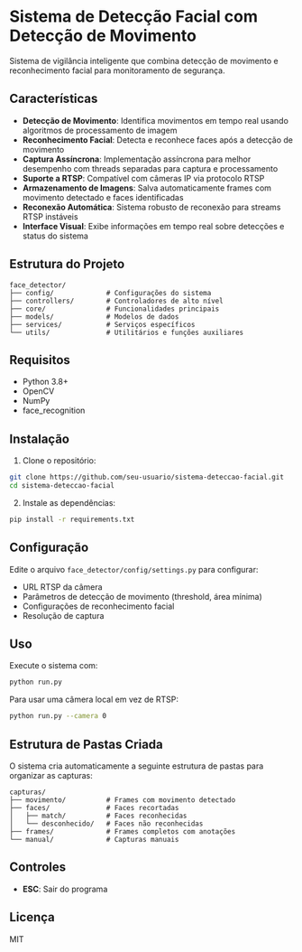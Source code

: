 # Sistema de Detecção Facial com Detecção de Movimento

Sistema de vigilância inteligente que combina detecção de movimento e reconhecimento facial para monitoramento de segurança.

## Características

- **Detecção de Movimento**: Identifica movimentos em tempo real usando algoritmos de processamento de imagem
- **Reconhecimento Facial**: Detecta e reconhece faces após a detecção de movimento
- **Captura Assíncrona**: Implementação assíncrona para melhor desempenho com threads separadas para captura e processamento
- **Suporte a RTSP**: Compatível com câmeras IP via protocolo RTSP
- **Armazenamento de Imagens**: Salva automaticamente frames com movimento detectado e faces identificadas
- **Reconexão Automática**: Sistema robusto de reconexão para streams RTSP instáveis
- **Interface Visual**: Exibe informações em tempo real sobre detecções e status do sistema

## Estrutura do Projeto

```
face_detector/
├── config/             # Configurações do sistema
├── controllers/        # Controladores de alto nível
├── core/               # Funcionalidades principais
├── models/             # Modelos de dados
├── services/           # Serviços específicos
└── utils/              # Utilitários e funções auxiliares
```

## Requisitos

- Python 3.8+
- OpenCV
- NumPy
- face_recognition

## Instalação

1. Clone o repositório:
```bash
git clone https://github.com/seu-usuario/sistema-deteccao-facial.git
cd sistema-deteccao-facial
```

2. Instale as dependências:
```bash
pip install -r requirements.txt
```

## Configuração

Edite o arquivo `face_detector/config/settings.py` para configurar:

- URL RTSP da câmera
- Parâmetros de detecção de movimento (threshold, área mínima)
- Configurações de reconhecimento facial
- Resolução de captura

## Uso

Execute o sistema com:

```bash
python run.py
```

Para usar uma câmera local em vez de RTSP:

```bash
python run.py --camera 0
```

## Estrutura de Pastas Criada

O sistema cria automaticamente a seguinte estrutura de pastas para organizar as capturas:

```
capturas/
├── movimento/          # Frames com movimento detectado
├── faces/              # Faces recortadas
│   ├── match/          # Faces reconhecidas
│   └── desconhecido/   # Faces não reconhecidas
├── frames/             # Frames completos com anotações
└── manual/             # Capturas manuais
```

## Controles

- **ESC**: Sair do programa

## Licença

MIT 